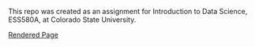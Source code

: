 This repo was created as an assignment for Introduction to Data Science, ESS580A, at Colorado State University.

[Rendered Page](https://bbudnicki.github.io/2_fire_data_wrangle/)


